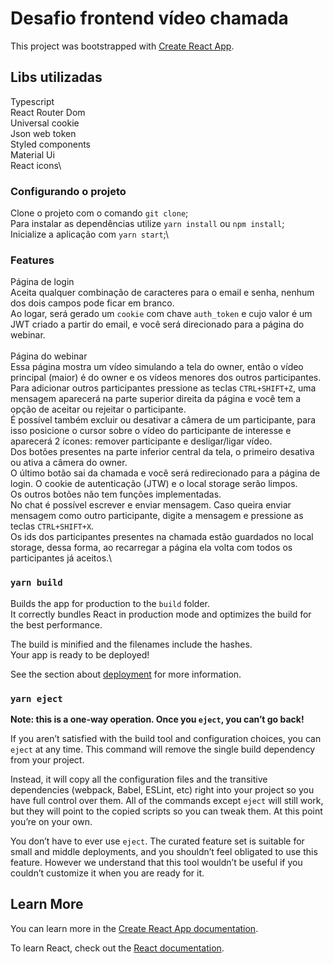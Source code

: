 # Desafio frontend vídeo chamada

This project was bootstrapped with [Create React App](https://github.com/facebook/create-react-app).

## Libs utilizadas

Typescript\
React Router Dom\
Universal cookie\
Json web token\
Styled components\
Material Ui\
React icons\

### Configurando o projeto

Clone o projeto com o comando `git clone`;\
Para instalar as dependências utilize `yarn install` ou `npm install`;\
Inicialize a aplicação com `yarn start`;\

### Features

Página de login\
Aceita qualquer combinação de caracteres para o email e senha, nenhum dos dois campos pode ficar em branco.\
Ao logar, será gerado um `cookie` com chave `auth_token` e cujo valor é um JWT criado a partir do email, e você será direcionado para a página do webinar.\
\
Página do webinar\
Essa página mostra um vídeo simulando a tela do owner, então o vídeo principal (maior) é do owner e os vídeos menores dos outros participantes.\
Para adicionar outros participantes pressione as teclas `CTRL+SHIFT+Z`, uma mensagem aparecerá na parte superior direita da página e você tem a opção de aceitar ou rejeitar o participante.\
É possível também excluir ou desativar a câmera de um participante, para isso posicione o cursor sobre o vídeo do participante de interesse e aparecerá 2 ícones: remover participante e desligar/ligar vídeo.\
Dos botões presentes na parte inferior central da tela, o primeiro desativa ou ativa a câmera do owner.\
O último botão sai da chamada e você será redirecionado para a página de login. O cookie de autenticação (JTW) e o local storage serão limpos.\
Os outros botões não tem funções implementadas.\
No chat é possível escrever e enviar mensagem. Caso queira enviar mensagem como outro participante, digite a mensagem e pressione as teclas `CTRL+SHIFT+X`.\
Os ids dos participantes presentes na chamada estão guardados no local storage, dessa forma, ao recarregar a página ela volta com todos os participantes já aceitos.\



### `yarn build`

Builds the app for production to the `build` folder.\
It correctly bundles React in production mode and optimizes the build for the best performance.

The build is minified and the filenames include the hashes.\
Your app is ready to be deployed!

See the section about [deployment](https://facebook.github.io/create-react-app/docs/deployment) for more information.

### `yarn eject`

**Note: this is a one-way operation. Once you `eject`, you can’t go back!**

If you aren’t satisfied with the build tool and configuration choices, you can `eject` at any time. This command will remove the single build dependency from your project.

Instead, it will copy all the configuration files and the transitive dependencies (webpack, Babel, ESLint, etc) right into your project so you have full control over them. All of the commands except `eject` will still work, but they will point to the copied scripts so you can tweak them. At this point you’re on your own.

You don’t have to ever use `eject`. The curated feature set is suitable for small and middle deployments, and you shouldn’t feel obligated to use this feature. However we understand that this tool wouldn’t be useful if you couldn’t customize it when you are ready for it.

## Learn More

You can learn more in the [Create React App documentation](https://facebook.github.io/create-react-app/docs/getting-started).

To learn React, check out the [React documentation](https://reactjs.org/).
